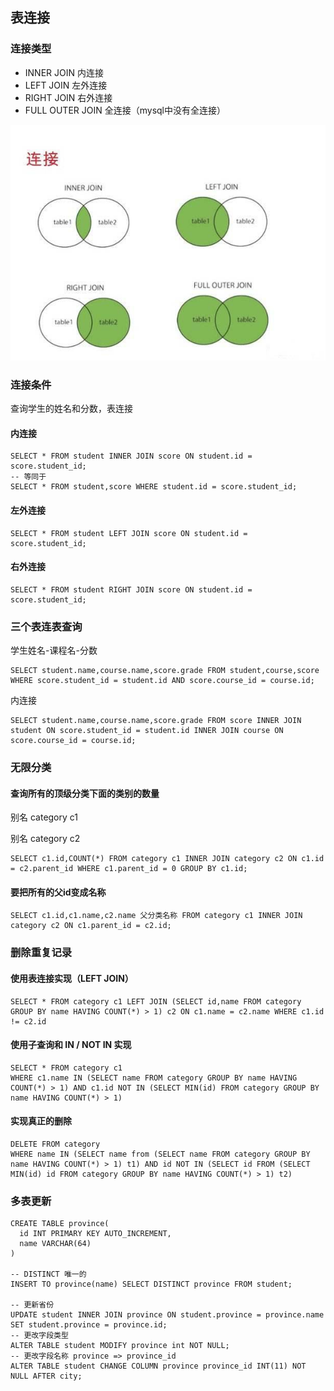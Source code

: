 ## 表连接

### 连接类型

* INNER JOIN 内连接
* LEFT JOIN 左外连接
* RIGHT JOIN 右外连接
* FULL OUTER JOIN 全连接（mysql中没有全连接）

![表连接](tablejoin.jpg)

### 连接条件

查询学生的姓名和分数，表连接

#### 内连接

```
SELECT * FROM student INNER JOIN score ON student.id = score.student_id;
-- 等同于
SELECT * FROM student,score WHERE student.id = score.student_id;
```

#### 左外连接

```
SELECT * FROM student LEFT JOIN score ON student.id = score.student_id;
```

#### 右外连接

```
SELECT * FROM student RIGHT JOIN score ON student.id = score.student_id;
```

### 三个表连表查询

学生姓名-课程名-分数

```
SELECT student.name,course.name,score.grade FROM student,course,score WHERE score.student_id = student.id AND score.course_id = course.id;
```

内连接

```
SELECT student.name,course.name,score.grade FROM score INNER JOIN student ON score.student_id = student.id INNER JOIN course ON score.course_id = course.id;
```

### 无限分类

#### 查询所有的顶级分类下面的类别的数量

别名 category c1

别名 category c2

```
SELECT c1.id,COUNT(*) FROM category c1 INNER JOIN category c2 ON c1.id = c2.parent_id WHERE c1.parent_id = 0 GROUP BY c1.id;
```

#### 要把所有的父id变成名称

```
SELECT c1.id,c1.name,c2.name 父分类名称 FROM category c1 INNER JOIN category c2 ON c1.parent_id = c2.id;
```

### 删除重复记录

#### 使用表连接实现（LEFT JOIN）

```
SELECT * FROM category c1 LEFT JOIN (SELECT id,name FROM category GROUP BY name HAVING COUNT(*) > 1) c2 ON c1.name = c2.name WHERE c1.id != c2.id
```

#### 使用子查询和 IN / NOT IN 实现

```
SELECT * FROM category c1
WHERE c1.name IN (SELECT name FROM category GROUP BY name HAVING COUNT(*) > 1) AND c1.id NOT IN (SELECT MIN(id) FROM category GROUP BY name HAVING COUNT(*) > 1)
```

#### 实现真正的删除

```
DELETE FROM category
WHERE name IN (SELECT name from (SELECT name FROM category GROUP BY name HAVING COUNT(*) > 1) t1) AND id NOT IN (SELECT id FROM (SELECT MIN(id) id FROM category GROUP BY name HAVING COUNT(*) > 1) t2)
```

### 多表更新

```
CREATE TABLE province(
  id INT PRIMARY KEY AUTO_INCREMENT,
  name VARCHAR(64)
)

-- DISTINCT 唯一的
INSERT TO province(name) SELECT DISTINCT province FROM student;

-- 更新省份
UPDATE student INNER JOIN province ON student.province = province.name
SET student.province = province.id;
-- 更改字段类型
ALTER TABLE student MODIFY province int NOT NULL;
-- 更改字段名称 province => province_id
ALTER TABLE student CHANGE COLUMN province province_id INT(11) NOT NULL AFTER city;
```